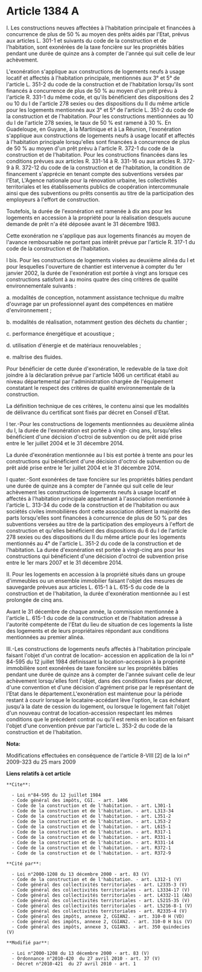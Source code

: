 # Article 1384 A

I. Les constructions neuves affectées à l'habitation principale et financées à concurrence de plus de 50 % au moyen des prêts
aidés par l'Etat, prévus aux articles L. 301-1 et suivants du code de la construction et de l'habitation, sont exonérées de
la taxe foncière sur les propriétés bâties pendant une durée de quinze ans à compter de l'année qui suit celle de leur
achèvement.

L'exonération s'applique aux constructions de logements neufs à usage locatif et affectés à l'habitation principale,
mentionnés aux 3° et 5° de l'article L. 351-2 du code de la construction et de l'habitation lorsqu'ils sont financés à
concurrence de plus de 50 % au moyen d'un prêt prévu à l'article R. 331-1 du même code, et qu'ils bénéficient des
dispositions des 2 ou 10 du I de l'article 278 sexies ou des dispositions du II du même article pour les logements mentionnés
aux 3° et 5° de l'article L. 351-2 du code de la construction et de l'habitation. Pour les constructions mentionnées au 10 du
I de l'article 278 sexies, le taux de 50 % est ramené à 30 %. En Guadeloupe, en Guyane, à la Martinique et à La Réunion,
l'exonération s'applique aux constructions de logements neufs à usage locatif et affectés à l'habitation principale
lorsqu'elles sont financées à concurrence de plus de 50 % au moyen d'un prêt prévu à l'article R. 372-1 du code de la
construction et de l'habitation. Pour les constructions financées dans les conditions prévues aux articles R. 331-14 à R.
331-16 ou aux articles R. 372-9 à R. 372-12 du code de la construction et de l'habitation, la condition de financement
s'apprécie en tenant compte des subventions versées par l'Etat, L'Agence nationale pour la rénovation urbaine, les
collectivités territoriales et les établissements publics de coopération intercommunale ainsi que des subventions ou prêts
consentis au titre de la participation des employeurs à l'effort de construction. 

Toutefois, la durée de l'exonération est ramenée à dix ans pour les logements en accession à la propriété pour la réalisation
desquels aucune demande de prêt n'a été déposée avant le 31 décembre 1983. 

Cette exonération ne s'applique pas aux logements financés au moyen de l'avance remboursable ne portant pas intérêt prévue
par l'article R. 317-1 du code de la construction et de l'habitation.

I bis. Pour les constructions de logements visées au deuxième alinéa du I et pour lesquelles l'ouverture de chantier est
intervenue à compter du 1er janvier 2002, la durée de l'exonération est portée à vingt ans lorsque ces constructions
satisfont à au moins quatre des cinq critères de qualité environnementale suivants : 

a. modalités de conception, notamment assistance technique du maître d'ouvrage par un professionnel ayant des compétences en
matière d'environnement ; 

b. modalités de réalisation, notamment gestion des déchets du chantier ; 

c. performance énergétique et acoustique ; 

d. utilisation d'énergie et de matériaux renouvelables ; 

e. maîtrise des fluides. 

Pour bénéficier de cette durée d'exonération, le redevable de la taxe doit joindre à la déclaration prévue par l'article 1406
un certificat établi au niveau départemental par l'administration chargée de l'équipement constatant le respect des critères
de qualité environnementale de la construction. 

La définition technique de ces critères, le contenu ainsi que les modalités de délivrance du certificat sont fixés par décret
en Conseil d'Etat.

I ter.-Pour les constructions de logements mentionnées au deuxième alinéa du I, la durée de l'exonération est portée à vingt-
cinq ans, lorsqu'elles bénéficient d'une décision d'octroi de subvention ou de prêt aidé prise entre le 1er juillet 2004 et
le 31 décembre 2014. 

La durée d'exonération mentionnée au I bis est portée à trente ans pour les constructions qui bénéficient d'une décision
d'octroi de subvention ou de prêt aidé prise entre le 1er juillet 2004 et le 31 décembre 2014.

I quater.-Sont exonérées de taxe foncière sur les propriétés bâties pendant une durée de quinze ans à compter de l'année qui
suit celle de leur achèvement les constructions de logements neufs à usage locatif et affectés à l'habitation principale
appartenant à l'association mentionnée à l'article L. 313-34 du code de la construction et de l'habitation ou aux sociétés
civiles immobilières dont cette association détient la majorité des parts lorsqu'elles sont financées à concurrence de plus
de 50 % par des subventions versées au titre de la participation des employeurs à l'effort de construction et qu'elles
bénéficient des dispositions du 6 du I de l'article 278 sexies ou des dispositions du II du même article pour les logements
mentionnés au 4° de l'article L. 351-2 du code de la construction et de l'habitation. La durée d'exonération est portée à
vingt-cinq ans pour les constructions qui bénéficient d'une décision d'octroi de subvention prise entre le 1er mars 2007 et
le 31 décembre 2014. 

II. Pour les logements en accession à la propriété situés dans un groupe d'immeubles ou un ensemble immobilier faisant
l'objet des mesures de sauvegarde prévues aux articles L. 615-1 à L. 615-5 du code de la construction et de l'habitation, la
durée d'exonération mentionnée au I est prolongée de cinq ans. 

Avant le 31 décembre de chaque année, la commission mentionnée à l'article L. 615-1 du code de la construction et de
l'habitation adresse à l'autorité compétente de l'Etat du lieu de situation de ces logements la liste des logements et de
leurs propriétaires répondant aux conditions mentionnées au premier alinéa. 

III.-Les constructions de logements neufs affectés à l'habitation principale faisant l'objet d'un contrat de location-
accession en application de la loi n° 84-595 du 12 juillet 1984 définissant la location-accession à la propriété immobilière
sont exonérées de taxe foncière sur les propriétés bâties pendant une durée de quinze ans à compter de l'année suivant celle
de leur achèvement lorsqu'elles font l'objet, dans des conditions fixées par décret, d'une convention et d'une décision
d'agrément prise par le représentant de l'Etat dans le département.L'exonération est maintenue pour la période restant à
courir lorsque le locataire-accédant lève l'option, le cas échéant jusqu'à la date de cession du logement, ou lorsque le
logement fait l'objet d'un nouveau contrat de location-accession respectant les mêmes conditions que le précédent contrat ou
qu'il est remis en location en faisant l'objet d'une convention prévue par l'article L. 353-2 du code de la construction et
de l'habitation.

**Nota:**

Modifications effectuées en conséquence de l'article 8-VIII [2] de la loi n° 2009-323 du 25 mars 2009

**Liens relatifs à cet article**

	**Cite**:

	  - Loi n°84-595 du 12 juillet 1984
	  - Code général des impôts, CGI. - art. 1406
	  - Code de la construction et de l'habitation. - art. L301-1
	  - Code de la construction et de l'habitation. - art. L313-34
	  - Code de la construction et de l'habitation. - art. L351-2
	  - Code de la construction et de l'habitation. - art. L353-2
	  - Code de la construction et de l'habitation. - art. L615-1
	  - Code de la construction et de l'habitation. - art. R317-1
	  - Code de la construction et de l'habitation. - art. R331-1
	  - Code de la construction et de l'habitation. - art. R331-14
	  - Code de la construction et de l'habitation. - art. R372-1
	  - Code de la construction et de l'habitation. - art. R372-9

	**Cité par**:

	  - Loi n°2000-1208 du 13 décembre 2000 - art. 83 (V)
	  - Code de la construction et de l'habitation. - art. L312-1 (V)
	  - Code général des collectivités territoriales - art. L2335-3 (V)
	  - Code général des collectivités territoriales - art. L3334-17 (V)
	  - Code général des collectivités territoriales - art. L4332-11 (Ab)
	  - Code général des collectivités territoriales - art. L5215-35 (V)
	  - Code général des collectivités territoriales - art. L5216-8-1 (V)
	  - Code général des collectivités territoriales - art. R2335-4 (V)
	  - Code général des impôts, annexe 2, CGIAN2. - art. 310-0 H (VD)
	  - Code général des impôts, annexe 2, CGIAN2. - art. 310-0 H bis (V)
	  - Code général des impôts, annexe 3, CGIAN3. - art. 350 quindecies (V)

	**Modifié par**:

	  - Loi n°2000-1208 du 13 décembre 2000 - art. 83 (V)
	  - Ordonnance n°2010-420  du 27 avril 2010 - art. 37 (V)
	  - Décret n°2010-421  du 27 avril 2010 - art. 1
